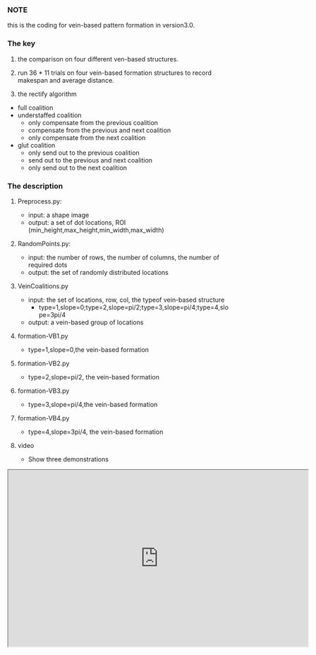 ### NOTE
this is the coding for vein-based pattern formation in version3.0.

### The key
1. the comparison on four different ven-based structures.

2. run 36 * 11 trials on four vein-based formation structures to record makespan and average distance.

3. the rectify algorithm
- full coalition
- understaffed coalition
    - only compensate from the previous coalition
    - compensate from the previous and next coalition
    - only compensate from the next coalition
- glut coalition
    - only send out to the previous coalition
    - send out to the previous and next coalition
    - only send out to the next coalition

### The description
1. Preprocess.py: 
   - input: a shape image
   - output: a set of dot locations, ROI (min_height,max_height,min_width,max_width)

2. RandomPoints.py:
   - input: the number of rows, the number of columns, the number of required dots
   - output: the set of randomly distributed locations

3. VeinCoalitions.py
   - input: the set of locations, row, col, the typeof vein-based structure
     - type=1,slope=0;type=2,slope=pi/2;type=3,slope=pi/4;type=4,slope=3pi/4
   - output: a vein-based group of locations

4. formation-VB1.py
   - type=1,slope=0,the vein-based formation

5. formation-VB2.py
   - type=2,slope=pi/2, the vein-based formation

6. formation-VB3.py
   - type=3,slope=pi/4,the vein-based formation

7. formation-VB4.py
   - type=4,slope=3pi/4, the vein-based formation

8. video
   - Show three demonstrations
<iframe height=400 width=680 src="https://github.com/zhangzhehong/VB-MAPF/blob/main/video.mp4">


